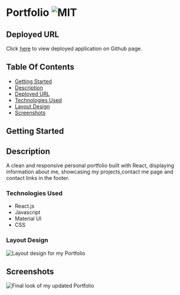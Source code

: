 # Portfolio ![MIT](https://img.shields.io/static/v1?label=MIT&message=License&color=blue)

## Deployed URL

Click [here](#) to view deployed application on Github page.

## Table Of Contents

- [Getting Started](#getting-started)
- [Description](#description)
- [Deployed URL](#deployed-url)
- [Technologies Used](#technologies-used)
- [Layout Design](#layout-design)
- [Screenshots](#screenshots)

## Getting Started

## Description

A clean and responsive personal portfolio built with React, displaying information about me, showcasing my projects,contact me page and contact links in the footer.

### Technologies Used

- React.js
- Javascript
- Material UI
- CSS

### Layout Design

![Layout design for my Portfolio](./assets/designs/design-layout.png)

## Screenshots

![Final look of my updated Portfolio](./assets/screenshots/portfolio.png)
